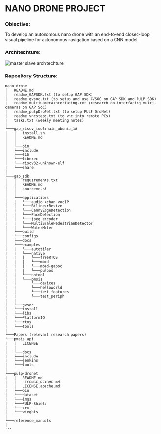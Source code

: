 # NANO DRONE PROJECT

### Objective:
To develop an autonomous nano drone with an end-to-end closed-loop visual pipeline for autonomous navigation based on a CNN model.

### Architechture:
![master slave architechture](https://github.com/VishalSharma0309/nano_drone/tree/master/imgs/nano_drone.jpg)

### Repository Structure:

```
nano_drone
│   README.md
│   readme_GAPSDK.txt (to setup GAP SDK)
|   readme_gvsoc.txt (to setup and use GVSOC on GAP SDK and PULP SDK)
|   readme_multiCameraInterfacing.txt (research on interfacing multi-cameras on GAP SoC)
|   readme_pulpDroNet.txt (to setup PULP DroNet)
|   readme_vncsteps.txt (to vnc into remote PCs)
|   tasks.txt (weekly meeting notes)
│
└───gap_riscv_toolchain_ubuntu_18
│   │   install.sh
│   │   README.md
│   │
│   └───bin
│   └───include    
│   └───lib    
│   └───libexec    
│   └───riscv32-unknown-elf
|   └───share
|
└───gap_sdk
│   │   requirements.txt
│   │   README.md
|   |   sourceme.sh 
│   │
│   └───applications
|   |   └───audio_4chan_vocIP
|   |   └───BilinearResize
|   |   └───CannyEdgeDetection
|   |   └───FaceDetection
|   |   └───jpeg_encoder
|   |   └───MultiScalePedestrianDetector
|   |   └───WaterMeter
│   └───build    
│   └───configs    
│   └───docs    
│   └───examples
|   |   └───autotiler
|   |   └───native
|   |   |   └───freeRTOS
|   |   |   └───mbed
|   |   |   └───mbed-gapoc
|   |   |   └───pulpos
|   |   └───nntool
|   |   └───pmsis
|   |       └───devices
|   |       └───helloworld
|   |       └───test_features
|   |       └───test_periph
|   |        
|   └───gvsoc
|   └───install
|   └───libs
|   └───PlatformIO
|   └───rtos
|   └───tools
|
└───Papers (relevant research papers)
└───pmsis_api
|   |   LICENSE
|   |
|   └───docs
|   └───include
|   └───jenkins
|   └───tools
|
└───pulp-dronet
|   |   README.md
|   |   LICENSE_README.md
|   |   LICENSE.apache.md
|   └───bin
|   └───dataset
|   └───imgs
|   └───PULP-Shield
|   └───src
|   └───wieghts
|  
└───reference_manuals
|        
'''
